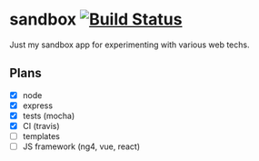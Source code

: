 # sandbox [![Build Status](https://travis-ci.org/wlechowicz/sandbox.svg?branch=master)](https://travis-ci.org/wlechowicz/sandbox) #
Just my sandbox app for experimenting with various web techs.

## Plans ##
- [x] node
- [x] express
- [x] tests (mocha)
- [x] CI (travis)
- [ ] templates
- [ ] JS framework (ng4, vue, react)
